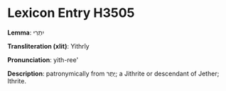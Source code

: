 # Lexicon Entry H3505

**Lemma**: יִתְרִי

**Transliteration (xlit)**: Yithrîy

**Pronunciation**: yith-ree'

**Description**:
patronymically from יֶתֶר; a Jithrite or descendant of Jether; Ithrite.
